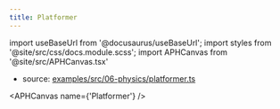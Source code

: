 ```yaml
---
title: Platformer
---
```


import useBaseUrl from '@docusaurus/useBaseUrl';
import styles from '@site/src/css/docs.module.scss';
import APHCanvas from '@site/src/APHCanvas.tsx'

- source: [examples/src/06-physics/platformer.ts](https://github.com/APHGames/examples/blob/main/src/06-physics/platformer.ts)


<APHCanvas name={'Platformer'} />

